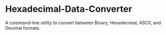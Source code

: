 # Hexadecimal-Data-Converter
A command-line utility to convert between Binary, Hexadecimal, ASCII, and Decimal formats.
